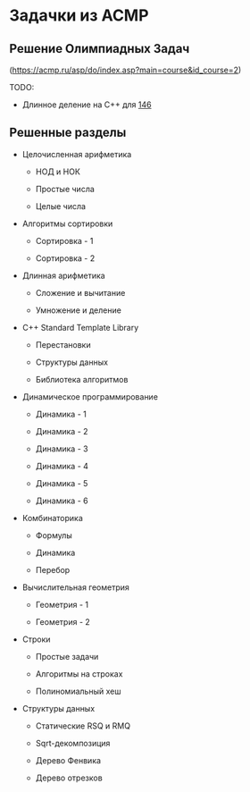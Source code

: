 # Задачки из ACMP

## Решение Олимпиадных Задач
(https://acmp.ru/asp/do/index.asp?main=course&id_course=2)

TODO:

- Длинное деление на C++ для [146](https://acmp.ru/index.asp?main=task&id_task=146)

## Решенные разделы

* Целочисленная арифметика

  * НОД и НОК
 
  * Простые числа
 
  * Целые числа
 
* Алгоритмы сортировки

  * Сортировка - 1
 
  * Сортировка - 2
 
* Длинная арифметика

  * Сложение и вычитание
 
  * Умножение и деление
 
* C++ Standard Template Library

  * Перестановки

  * Структуры данных

  * Библиотека алгоритмов

* Динамическое программирование

  * Динамика - 1

  * Динамика - 2

  * Динамика - 3

  * Динамика - 4

  * Динамика - 5

  * Динамика - 6

* Комбинаторика

  * Формулы

  * Динамика

  * Перебор

* Вычислительная геометрия

  * Геометрия - 1

  * Геометрия - 2

* Строки

  * Простые задачи

  * Алгоритмы на строках

  * Полиномиальный хеш

* Структуры данных

  * Статические RSQ и RMQ

  * Sqrt-декомпозиция

  * Дерево Фенвика

  * Дерево отрезков

